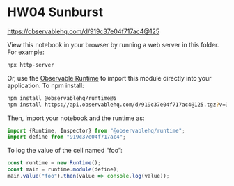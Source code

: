 # HW04 Sunburst

https://observablehq.com/d/919c37e04f717ac4@125

View this notebook in your browser by running a web server in this folder. For
example:

~~~sh
npx http-server
~~~

Or, use the [Observable Runtime](https://github.com/observablehq/runtime) to
import this module directly into your application. To npm install:

~~~sh
npm install @observablehq/runtime@5
npm install https://api.observablehq.com/d/919c37e04f717ac4@125.tgz?v=3
~~~

Then, import your notebook and the runtime as:

~~~js
import {Runtime, Inspector} from "@observablehq/runtime";
import define from "919c37e04f717ac4";
~~~

To log the value of the cell named “foo”:

~~~js
const runtime = new Runtime();
const main = runtime.module(define);
main.value("foo").then(value => console.log(value));
~~~
